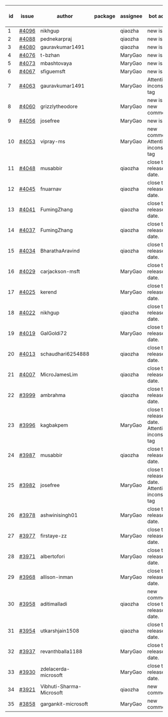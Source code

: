| id | issue | author | package | assignee | bot advice | created date of issue | target release date | date from target |
| ------ | ------ | ------ | ------ | ------ | ------ | ------ | ------ | :-----: |
| 1 | [#4096](https://github.com/Azure/sdk-release-request/issues/4096) | nikhgup |  | qiaozha | new issue. | 04-26 | 05-26 |  |
| 2 | [#4088](https://github.com/Azure/sdk-release-request/issues/4088) | pednekarpraj |  | qiaozha | new issue. | 04-25 | 05-26 |  |
| 3 | [#4080](https://github.com/Azure/sdk-release-request/issues/4080) | gauravkumar1491 |  | qiaozha | new issue. | 04-24 | 05-26 |  |
| 4 | [#4076](https://github.com/Azure/sdk-release-request/issues/4076) | t-bzhan |  | MaryGao | new issue. | 04-23 | 05-26 |  |
| 5 | [#4073](https://github.com/Azure/sdk-release-request/issues/4073) | mbashtovaya |  | MaryGao | new issue. | 04-21 | 05-26 |  |
| 6 | [#4067](https://github.com/Azure/sdk-release-request/issues/4067) | sfiguemsft |  | MaryGao | new issue. | 04-20 | 05-26 |  |
| 7 | [#4063](https://github.com/Azure/sdk-release-request/issues/4063) | gauravkumar1491 |  | MaryGao | Attention to inconsistent tag | 04-18 | 05-26 |  |
| 8 | [#4060](https://github.com/Azure/sdk-release-request/issues/4060) | grizzlytheodore |  | MaryGao | new issue. new comment. | 04-18 | 05-26 |  |
| 9 | [#4056](https://github.com/Azure/sdk-release-request/issues/4056) | josefree |  | MaryGao | new issue. | 04-18 | 05-26 |  |
| 10 | [#4053](https://github.com/Azure/sdk-release-request/issues/4053) | vipray-ms |  | MaryGao | new comment. Attention to inconsistent tag | 04-17 | 05-26 |  |
| 11 | [#4048](https://github.com/Azure/sdk-release-request/issues/4048) | musabbir |  | qiaozha | close to release date.  | 04-14 | 04-28 | 1 |
| 12 | [#4045](https://github.com/Azure/sdk-release-request/issues/4045) | fnuarnav |  | qiaozha | close to release date.  | 04-13 | 04-28 | 1 |
| 13 | [#4041](https://github.com/Azure/sdk-release-request/issues/4041) | FumingZhang |  | qiaozha | close to release date.  | 04-13 | 04-28 | 1 |
| 14 | [#4037](https://github.com/Azure/sdk-release-request/issues/4037) | FumingZhang |  | qiaozha | close to release date.  | 04-13 | 04-28 | 1 |
| 15 | [#4034](https://github.com/Azure/sdk-release-request/issues/4034) | BharathaAravind |  | qiaozha | close to release date.  | 04-12 | 04-28 | 1 |
| 16 | [#4029](https://github.com/Azure/sdk-release-request/issues/4029) | carjackson-msft |  | MaryGao | close to release date.  | 04-11 | 04-28 | 1 |
| 17 | [#4025](https://github.com/Azure/sdk-release-request/issues/4025) | kerend |  | MaryGao | close to release date.  | 04-10 | 04-28 | 1 |
| 18 | [#4022](https://github.com/Azure/sdk-release-request/issues/4022) | nikhgup |  | qiaozha | close to release date.  | 04-06 | 04-28 | 1 |
| 19 | [#4019](https://github.com/Azure/sdk-release-request/issues/4019) | GalGoldi72 |  | MaryGao | close to release date.  | 04-04 | 04-28 | 1 |
| 20 | [#4013](https://github.com/Azure/sdk-release-request/issues/4013) | schaudhari6254888 |  | qiaozha | close to release date.  | 04-04 | 04-28 | 1 |
| 21 | [#4007](https://github.com/Azure/sdk-release-request/issues/4007) | MicroJamesLim |  | qiaozha | close to release date.  | 03-31 | 04-28 | 1 |
| 22 | [#3999](https://github.com/Azure/sdk-release-request/issues/3999) | ambrahma |  | qiaozha | close to release date.  | 03-27 | 04-28 | 1 |
| 23 | [#3996](https://github.com/Azure/sdk-release-request/issues/3996) | kagbakpem |  | MaryGao | close to release date.  Attention to inconsistent tag | 03-26 | 04-28 | 1 |
| 24 | [#3987](https://github.com/Azure/sdk-release-request/issues/3987) | musabbir |  | qiaozha | close to release date.  | 03-23 | 04-28 | 1 |
| 25 | [#3982](https://github.com/Azure/sdk-release-request/issues/3982) | josefree |  | MaryGao | close to release date.  Attention to inconsistent tag | 03-23 | 04-28 | 1 |
| 26 | [#3978](https://github.com/Azure/sdk-release-request/issues/3978) | ashwinisingh01 |  | MaryGao | close to release date.  | 03-23 | 04-28 | 1 |
| 27 | [#3977](https://github.com/Azure/sdk-release-request/issues/3977) | firstaye-zz |  | MaryGao | close to release date.  | 03-22 | 04-28 | 1 |
| 28 | [#3971](https://github.com/Azure/sdk-release-request/issues/3971) | albertofori |  | MaryGao | close to release date.  | 03-22 | 04-28 | 1 |
| 29 | [#3968](https://github.com/Azure/sdk-release-request/issues/3968) | allison-inman |  | MaryGao | close to release date.  | 03-22 | 04-28 | 1 |
| 30 | [#3958](https://github.com/Azure/sdk-release-request/issues/3958) | aditimalladi |  | qiaozha | new comment. close to release date.  | 03-21 | 04-28 | 1 |
| 31 | [#3954](https://github.com/Azure/sdk-release-request/issues/3954) | utkarshjain1508 |  | qiaozha | close to release date.  | 03-21 | 04-28 | 1 |
| 32 | [#3937](https://github.com/Azure/sdk-release-request/issues/3937) | revanthballa1188 |  | MaryGao | close to release date.  | 03-16 | 04-28 | 1 |
| 33 | [#3930](https://github.com/Azure/sdk-release-request/issues/3930) | zdelacerda-microsoft |  | MaryGao | close to release date.  | 03-15 | 04-28 | 1 |
| 34 | [#3921](https://github.com/Azure/sdk-release-request/issues/3921) | Vibhuti-Sharma-Microsoft |  | qiaozha | new comment. | 03-10 | 05-04 |  |
| 35 | [#3858](https://github.com/Azure/sdk-release-request/issues/3858) | gargankit-microsoft |  | MaryGao | new comment. | 03-02 | 03-24 |  |
